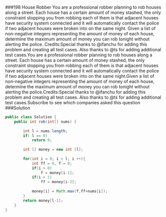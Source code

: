 ###198 House Robber
You are a professional robber planning to rob houses along a street. Each house has a certain amount of money stashed, the only constraint stopping you from robbing each of them is that adjacent houses have security system connected and it will automatically contact the police if two adjacent houses were broken into on the same night.
Given a list of non-negative integers representing the amount of money of each house, determine the maximum amount of money you can rob tonight without alerting the police.
Credits:Special thanks to @ifanchu for adding this problem and creating all test cases. Also thanks to @ts for adding additional test cases.You are a professional robber planning to rob houses along a street. Each house has a certain amount of money stashed, the only constraint stopping you from robbing each of them is that adjacent houses have security system connected and it will automatically contact the police if two adjacent houses were broken into on the same night.Given a list of non-negative integers representing the amount of money of each house, determine the maximum amount of money you can rob tonight without alerting the police.Credits:Special thanks to @ifanchu for adding this problem and creating all test cases. Also thanks to @ts for adding additional test cases.Subscribe to see which companies asked this question
###Solution
```java
public class Solution {
    public int rob(int[] nums) {
        
        int l = nums.length;
        if( l == 0)
            return 0;
        
        int [] money = new int [l];
        
        for(int i = 0; i < l; i ++){
            int ff = 0, f = 0;
            if(i > 0)
                f = money[i-1];
            if(i > 1)
                ff = money[i-2];
            
            money[i] = Math.max(f,ff+nums[i]);
        }
        return money[l-1];
    }
}